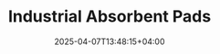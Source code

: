---
type: product
layout: product
date: 2025-04-07T13:48:15+04:00
sitemap:
  priority: 1
  changefreq: "weekly"

# SEO metadata
seoTitle: "Industrial Absorbent Pads | Indiana Auto Shop Supplies"
seoTitleSuffix: "- Auto Mechanics PIG Mats Near Me"
seoDescription: >-
  Shop Industrial Absorbent Pads from Nutcracker Pro in Indiana. High-performance PIG Mats with Exxon tech for spill control. Durable, cost-effective for dealerships.

# Page content
title: "Industrial **Absorbent Pads**"
titlePrefix: "Indiana's Best Solution for"
description: >-
  Industrial Absorbent Pads (PIG Mats) from Nutcracker Pro offer top spill control for Indiana shops. With Exxon tech, each pad absorbs 17–20 oz, saving up to $1,200 yearly.

# benefitsContent
benefitsImages:
  - image: "/images/abspads/product-main.jpg"
    alt: "Industrial Absorbent Pads for Indiana Mechanics"

benefitsBlocks:
  - title: "Top Spill Control in Indiana"
    text: >-
      These pads soak up oils, solvents, and coolants fast. Perfect for Indiana auto shops, they keep service areas safe and clean from messy leaks.
  - title: "Boosts Shop Safety"
    text: >-
      Quick spill containment cuts slip risks in Indiana garages. Meets OSHA standards, keeping mechanics and customers safe every day.
  - title: "Handles All Liquids"
    text: >-
      From motor oil to chemicals, these pads work for Indiana dealerships and repair shops. A universal fix for all your spill needs.
  - title: "Saves Indiana Shops Money"
    text: >-
      Get 200 pads for $39 per case. Indiana mechanics save big with bulk orders, cutting reorder costs and downtime in busy shops.
  - title: "Tough and Reliable"
    text: >-
      Sonic-bonded and dimpled, these pads resist tears. Indiana techs trust them for heavy use without fraying or mess.
  - title: "Keeps Work Flowing"
    text: >-
      Place these pads in Indiana service bays to stop spills fast. No disruptions, just smooth operations for auto pros.
  - title: "Fast Indiana Delivery"
    text: >-
      Quick shipping ensures Indiana garages stay stocked. High-performance PIG Mats arrive fast for urgent spill control.
  - title: "Ideal for Dealerships"
    text: >-
      Built for high-volume use, these pads save Indiana dealerships time and cash. Perfect for daily floor protection needs.
  - title: "Shop-Grade Absorbency"
    text: >-
      With Exxon tech, these pads tackle tough spills in Indiana auto shops. Durable and efficient for mechanics statewide.

# testimonials section
testimonials:
  items:
    - name: "Mike"
      text: >-
        These pads are great for my auto shop. Oil spills vanish quick, and they’re tough. Best deal I’ve found for the price!
    - name: "Jenny"
      text: >-
        We use them in our dealership. They soak up leaks fast under cars, and the cost savings are real. Love them!
    - name: "Dave"
      text: >-
        Perfect for my garage in Indiana. Sucks up oil like nothing else, and they don’t rip. I’m sticking with these pads.
    - name: "Amy"
      text: >-
        My Indiana repair shop relies on these. They handle spills easy, and shipping’s fast. Can’t beat the quality for sure.
    - name: "Sam"
      text: >-
        Great for oil changes in my auto service center. These pads are strong, soak up tons, and save me money. Good stuff!
    - name: "Pat"
      text: >-
        I run an Indiana service center, and these pads rock. They clean up fast, no mess left behind. Worth every penny.
    - name: "Chris"
      text: >-
        These pads are a must for my auto shop. Spills are gone in seconds, and they hold up great. I’ll buy again.
    - name: "Kim"
      text: >-
        Used these in my Indiana garage. They grab oil quick, don’t fall apart, and keep things tidy. Awesome product!
    - name: "Tony"
      text: >-
        Best pads for my Indiana crew. They soak up spills fast and last. Keeps our shop running smooth every day.

# FAQ section
faq:
  titleColored: "F.A.Q."
  questions:
    - question: "What are Industrial Absorbent Pads (PIG Mats)?"
      answer: >-
        High-absorbency pads with Exxon tech, made from meltblown polypropylene. Indiana shops use them for top-notch spill control.
    - question: "How much can each pad hold?"
      answer: >-
        Each pad takes in 17–20 oz of oil, solvents, or chemicals. Indiana mechanics trust them for heavy spill cleanup.
    - question: "Why are they cost-effective for Indiana?"
      answer: >-
        200 pads at $39 per case beats small packs. Indiana shops save up to $1,200 yearly with fewer reorders.
    - question: "What’s the benefit of the dimpled design?"
      answer: >-
        Dimples boost absorbency, and perforations fit any spill size. Indiana techs get custom cleanup fast and easy.
    - question: "Can they handle chemical spills?"
      answer: >-
        Yes, they absorb chemicals, oils, and more. Indiana auto shops use them for all kinds of tough leaks.
    - question: "How durable are these pads?"
      answer: >-
        Made tough with polypropylene, they resist tears. Indiana mechanics rely on them for daily heavy use.
    - question: "How fast is shipping to Indiana?"
      answer: >-
        Quick delivery keeps Indiana garages stocked. These PIG Mats arrive fast for urgent spill needs.
    - question: "Good for Indiana dealerships?"
      answer: >-
        Perfect for high-volume use. Indiana dealerships save time and money with these durable absorbent pads.
---